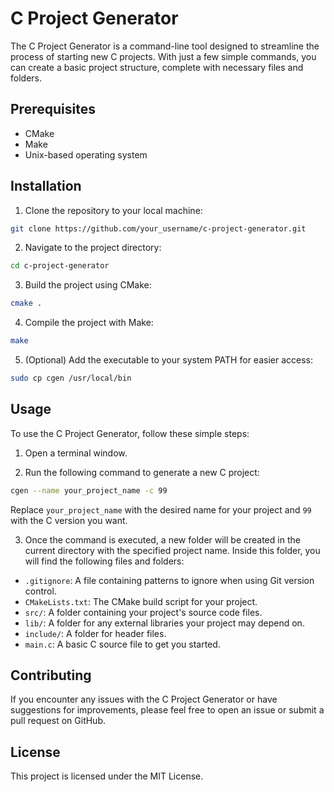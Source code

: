 # C Project Generator

The C Project Generator is a command-line tool designed to streamline the process of starting new C projects. With just a few simple commands, you can create a basic project structure, complete with necessary files and folders.

## Prerequisites

- CMake
- Make
- Unix-based operating system

## Installation

1. Clone the repository to your local machine:

```bash
git clone https://github.com/your_username/c-project-generator.git
```

2. Navigate to the project directory:

```bash
cd c-project-generator
```

3. Build the project using CMake:

```bash
cmake .
```

4. Compile the project with Make:

```bash
make
```

5. (Optional) Add the executable to your system PATH for easier access:

```bash
sudo cp cgen /usr/local/bin
```

## Usage

To use the C Project Generator, follow these simple steps:

1. Open a terminal window.

2. Run the following command to generate a new C project:

```bash
cgen --name your_project_name -c 99
```

Replace `your_project_name` with the desired name for your project and `99` with the C version you want.

3. Once the command is executed, a new folder will be created in the current directory with the specified project name. Inside this folder, you will find the following files and folders:

- `.gitignore`: A file containing patterns to ignore when using Git version control.
- `CMakeLists.txt`: The CMake build script for your project.
- `src/`: A folder containing your project's source code files.
- `lib/`: A folder for any external libraries your project may depend on.
- `include/`: A folder for header files.
- `main.c`: A basic C source file to get you started.

## Contributing

If you encounter any issues with the C Project Generator or have suggestions for improvements, please feel free to open an issue or submit a pull request on GitHub.

## License

This project is licensed under the MIT License.
